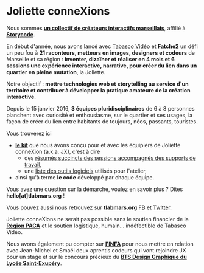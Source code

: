 # Joliette conneXions

Nous sommes **[un collectif de créateurs interactifs marseillais](http://tlabmars.org)**, affilié à **[Storycode](http://storycode.org)**. 

En début d'année, nous avons lancé avec [Tabasco Vidéo](http://) et **[Fatche2](http://www.fatche2.fr/)** un défi un peu fou à **21 raconteurs, metteurs en images, designers et codeurs** de Marseille et sa région : **inventer, dizaïner et réaliser en 4 mois et 6 sessions une expérience interactive, narrative, pour créer du lien dans un quartier en pleine mutation**, la Joliette. 

Notre objectif : **mettre technologies web et storytelling au service d'un territoire et contribuer à développer la pratique amateure de la création interactive**.

Depuis le 15 janvier 2016, **3 équipes pluridisciplinaires** de 6 à 8 personnes planchent avec curiosité et enthousiasme, sur le quartier et ses usages, la façon de créer du lien entre habitants de toujours, néos, passants, touristes.

Vous trouverez ici 
- **[le kit](https://github.com/5patttttes/joliette-connexions/tree/master/design-kit)** que nous avons conçu pour et avec les équipiers de Joliette conneXion (a.k.a. JX), c'est à dire 
  - des [résumés succincts des sessions accompagnés des supports de travail](design-kit/kit.md), 
  - une [liste des outils logiciels](design-kit/outils.md) utilisés pour l'atelier, 
- ainsi qu'à terme **le code** développé par chaque équipe.

Vous avez une question sur la démarche, voulez en savoir plus ? Dites **hello[at]tlabmars.org** ! 

Vous pouvez aussi nous retrouvez  sur **[tlabmars.org](http://tlabmars.org)** [FB](https://facebook.com/tlabmars) et [Twitter](https://twitter.com/TLabMars).


Joliette conneXions ne serait pas possible sans le soutien financier de la **[Région PACA](http://www.regionpaca.fr/)** et le soutien logistique, humain... indéfectible de Tabasco Vidéo.

Nous avons également pu compter sur **[l'INFA](https://www.infa-formation.com/etablissements-infa/18-infa-bouches-du-rhone.html)** pour nous mettre en relation avec Jean-Michel et Smaël deux aprentis codeurs qui vont rejoindre JX pour un stage et sur le concours précieux du **[BTS Design Graphique du Lycée Saint-Exupéry](http://www.lyc-stexupery.ac-aix-marseille.fr/spip/spip.php?article185)**.
